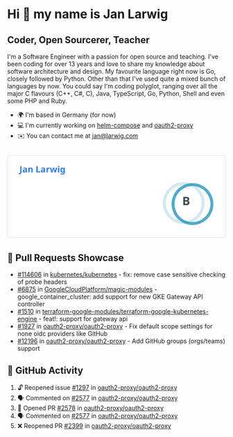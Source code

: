 # Hi 👋 my name is Jan Larwig

## Coder, Open Sourcerer, Teacher

I'm a Software Engineer with a passion for open source and teaching. I've been coding for over 13 years and love to share my knowledge about software architecture and design. My favourite language right now is Go, closely followed by Python. Other than that I've used quite a mixed bunch of languages by now. You could say I'm coding polyglot, ranging over all the major C flavours (C++, C#, C), Java, TypeScript, Go, Python, Shell and even some PHP and Ruby.

- 🌍 I'm based in Germany (for now)
- 💻 I'm currently working on [helm-compose](https://seacrew.github.io/helm-compose/) and [oauth2-proxy](https://github.com/oauth2-proxy/oauth2-proxy)
- ✉️ You can contact me at [jan@larwig.com](mailto:jan@larwig.com)

<br>

<a href="https://github.com/anuraghazra/github-readme-stats">
  <picture>
    <source
      srcset="https://raw.githubusercontent.com/tuunit/tuunit/main/general_dark.svg" 
      media="(prefers-color-scheme: dark)" 
    />
    <source
      srcset="https://raw.githubusercontent.com/tuunit/tuunit/main/general_light.svg" 
      media="(prefers-color-scheme: light), (prefers-color-scheme: no-preference)" 
    />
    <img src="https://raw.githubusercontent.com/tuunit/tuunit/main/general_light.svg" />
  </picture>
</a>

## 🔧 Pull Requests Showcase

- [#114606](https://github.com/kubernetes/kubernetes/issues/114606) in [kubernetes/kubernetes](https://github.com/kubernetes/kubernetes) - fix: remove case sensitive checking of probe headers
- [#6875](https://github.com/GoogleCloudPlatform/magic-modules/pull/6875) in [GoogleCloudPlatform/magic-modules](https://github.com/GoogleCloudPlatform/magic-modules) - google_container_cluster: add support for new GKE Gateway API controller
- [#1510](https://github.com/terraform-google-modules/terraform-google-kubernetes-engine/pull/1510) in [terraform-google-modules/terraform-google-kubernetes-engine](https://github.com/terraform-google-modules/terraform-google-kubernetes-engine) - feat!: support for gateway api
- [#1927](https://github.com/oauth2-proxy/oauth2-proxy/issues/1927) in [oauth2-proxy/oauth2-proxy](https://github.com/oauth2-proxy/oauth2-proxy) - Fix default scope settings for none oidc providers like GitHub
- [#12196](https://github.com/oauth2-proxy/oauth2-proxy/issues/2196) in [oauth2-proxy/oauth2-proxy](https://github.com/oauth2-proxy/oauth2-proxy) - Add GitHub groups (orgs/teams) support

## 🔔 GitHub Activity

<!--START_SECTION:activity-->
1. 🔓 Reopened issue [#1297](https://github.com/oauth2-proxy/oauth2-proxy/issues/1297) in [oauth2-proxy/oauth2-proxy](https://github.com/oauth2-proxy/oauth2-proxy)
2. 🗣 Commented on [#2577](https://github.com/oauth2-proxy/oauth2-proxy/issues/2577#issuecomment-2028470433) in [oauth2-proxy/oauth2-proxy](https://github.com/oauth2-proxy/oauth2-proxy)
3. 💪 Opened PR [#2578](https://github.com/oauth2-proxy/oauth2-proxy/pull/2578) in [oauth2-proxy/oauth2-proxy](https://github.com/oauth2-proxy/oauth2-proxy)
4. 🗣 Commented on [#2577](https://github.com/oauth2-proxy/oauth2-proxy/issues/2577#issuecomment-2028094881) in [oauth2-proxy/oauth2-proxy](https://github.com/oauth2-proxy/oauth2-proxy)
5. ❌ Reopened PR [#2399](https://github.com/oauth2-proxy/oauth2-proxy/pull/2399) in [oauth2-proxy/oauth2-proxy](https://github.com/oauth2-proxy/oauth2-proxy)
<!--END_SECTION:activity-->
